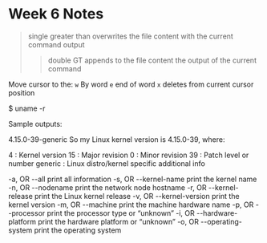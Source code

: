 # Week 6 Notes

> single greater than overwrites the file content with the current command output
>> double GT appends to the file content the output of the current command

Move cursor to the: 
`w` By word
`e` end of word
`x` deletes from current cursor position


$ uname -r

Sample outputs:

4.15.0-39-generic
So my Linux kernel version is 4.15.0-39, where:

4 : Kernel version
15 : Major revision
0 : Minor revision
39 : Patch level or number
generic : Linux distro/kernel specific additional info

-a, OR --all	print all information
-s, OR --kernel-name	print the kernel name
-n, OR --nodename	print the network node hostname
-r, OR --kernel-release	print the Linux kernel release
-v, OR --kernel-version	print the kernel version
-m, OR --machine	print the machine hardware name
-p, OR --processor	print the processor type or “unknown”
-i, OR --hardware-platform	print the hardware platform or “unknown”
-o, OR --operating-system	print the operating system
